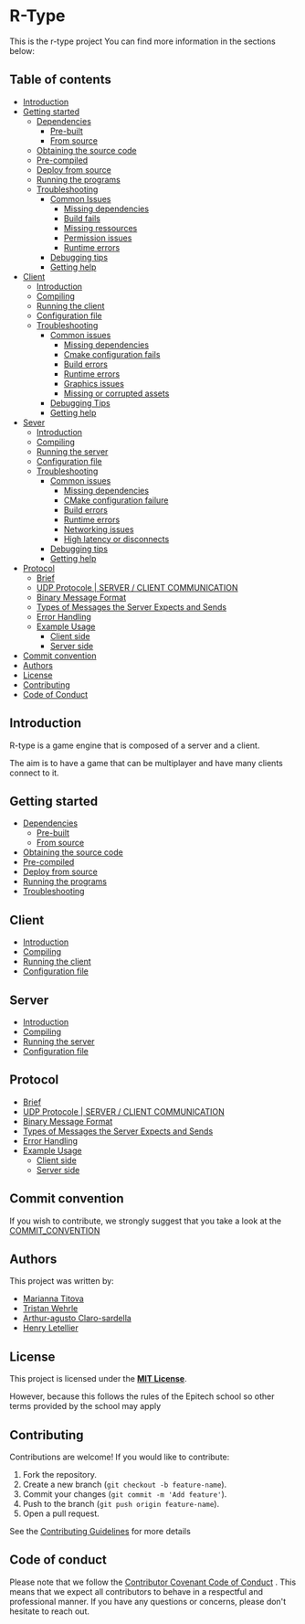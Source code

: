 # R-Type

This is the r-type project
You can find more information in the sections below:

## Table of contents

* [Introduction](#introduction)
* [Getting started](#getting-started)
  * [Dependencies](./doc/getting_started/README.md#dependencies)
    * [Pre-built](./getting_started/README.md#pre-built)
    * [From source](./doc/getting_started/README.md#from-source)
  * [Obtaining the source code](./doc/getting_started/README.md#obtaining-the-source-code)
  * [Pre-compiled](./doc/getting_started/README.md#pre-compiled)
  * [Deploy from source](./doc/getting_started/README.md#deploy-from-source)
  * [Running the programs](./doc/getting_started/README.md#running-the-programs)
  * [Troubleshooting](./doc/getting_started/README.md#troubleshooting)
    * [Common Issues](./getting_started/README.md#common-issues)
      * [Missing dependencies](./getting_started/README.md#1-missing-dependencies)
      * [Build fails](./getting_started/README.md#2-build-fails)
      * [Missing ressources](./getting_started/README.md#3-missing-resources)
      * [Permission issues](./getting_started/README.md#4-permission-issues)
      * [Runtime errors](./getting_started/README.md#5-runtime-errors)
    * [Debugging tips](./getting_started/README.md#debugging-tips)
    * [Getting help](./getting_started/README.md#getting-help)
* [Client](#client)
  * [Introduction](./doc/client/README.md#introduction)
  * [Compiling](./doc/client/README.md#compiling)
  * [Running the client](./doc/client/README.md#running-the-client)
  * [Configuration file](./doc/client/README.md#configuration-file)
  * [Troubleshooting](./doc/client/README.md#troubleshooting)
    * [Common issues](./doc/client/README.md#common-issues)
      * [Missing dependencies](./doc/client/README.md#1-missing-dependencies)
      * [Cmake configuration fails](./doc/client/README.md#2-cmake-configuration-fails)
      * [Build errors](./doc/client/README.md#3-build-errors)
      * [Runtime errors](./doc/client/README.md#4-runtime-errors)
      * [Graphics issues](./doc/client/README.md#5-graphics-issues)
      * [Missing or corrupted assets](./doc/client/README.md#6-missing-or-corrupted-assets)
    * [Debugging Tips](./doc/client/README.md#debugging-tips)
    * [Getting help](./doc/client/README.md#getting-help)
* [Sever](#server)
  * [Introduction](./doc/server/README.md#introduction)
  * [Compiling](./doc/server/README.md#compiling)
  * [Running the server](./doc/server/README.md#running-the-server)
  * [Configuration file](./doc/server/README.md#configuration-file)
  * [Troubleshooting](./doc/server/README.md#troubleshooting)
    * [Common issues](./doc/server/README.md#common-issues)
      * [Missing dependencies](./doc/server/README.md#1-missing-dependencies)
      * [CMake configuration failure](./doc/server/README.md#2-cmake-configuration-fails)
      * [Build errors](./doc/server/README.md#3-build-errors)
      * [Runtime errors](./doc/server/README.md#4-runtime-errors)
      * [Networking issues](./doc/server/README.md#5-networking-issues)
      * [High latency or disconnects](./doc/server/README.md#6-high-latency-or-disconnects)
    * [Debugging tips](./doc/server/README.md#debugging-tips)
    * [Getting help](./doc/server/README.md#getting-help)
* [Protocol](#protocol)
  * [Brief](./doc/protocol/README.md#brief)
  * [UDP Protocole | SERVER / CLIENT COMMUNICATION](./doc/protocol/README.md#udp-protocol--server--client-communication)
  * [Binary Message Format](./doc/protocol/README.md#binary-message-format)
  * [Types of Messages the Server Expects and Sends](./doc/protocol/README.md#types-of-messages-the-server-expects-and-sends)
  * [Error Handling](./doc/protocol/README.md#error-handling)
  * [Example Usage](./doc/protocol/README.md#example-usage)
    * [Client side](./doc/protocol/README.md#client-side)
    * [Server side](./doc/protocol/README.md#server-side)
* [Commit convention](#commit-convention)
* [Authors](#authors)
* [License](#license)
* [Contributing](#contributing)
* [Code of Conduct](./CODE_OF_CONDUCT.md)

## Introduction

R-type is a game engine that is composed of a server and a client.

The aim is to have a game that can be multiplayer and have many clients connect to it.

## Getting started

* [Dependencies](./doc/getting_started/README.md#dependencies)
  * [Pre-built](./getting_started/README.md#pre-built)
  * [From source](./doc/getting_started/README.md#from-source)
* [Obtaining the source code](./doc/getting_started/README.md#obtaining-the-source-code)
* [Pre-compiled](./doc/getting_started/README.md#pre-compiled)
* [Deploy from source](./doc/getting_started/README.md#deploy-from-source)
* [Running the programs](./doc/getting_started/README.md#running-the-programs)
* [Troubleshooting](./doc/getting_started/README.md#troubleshooting)

## Client

* [Introduction](./doc/client/README.md#introduction)
* [Compiling](./doc/client/README.md#compiling)
* [Running the client](./doc/client/README.md#running-the-client)
* [Configuration file](./doc/client/README.md#configuration-file)

## Server

* [Introduction](./doc/server/README.md#introduction)
* [Compiling](./doc/server/README.md#compiling)
* [Running the server](./doc/server/README.md#running-the-server)
* [Configuration file](./doc/server/README.md#configuration-file)

## Protocol

* [Brief](./doc/protocol/README.md#brief)
* [UDP Protocole | SERVER / CLIENT COMMUNICATION](./doc/protocol/README.md#udp-protocol--server--client-communication)
* [Binary Message Format](./doc/protocol/README.md#binary-message-format)
* [Types of Messages the Server Expects and Sends](./doc/protocol/README.md#types-of-messages-the-server-expects-and-sends)
* [Error Handling](./doc/protocol/README.md#error-handling)
* [Example Usage](./doc/protocol/README.md#example-usage)
  * [Client side](./doc/protocol/README.md#client-side)
  * [Server side](./doc/protocol/README.md#server-side)

## Commit convention

If you wish to contribute, we strongly suggest that you take a look at the [COMMIT_CONVENTION](./COMMIT_CONVENTION.md)

## Authors

This project was written by:

* [Marianna Titova](https://github.com/marianna-titova)
* [Tristan Wehrle](https://github.com/floksdev)
* [Arthur-agusto Claro-sardella](https://github.com/DoctorTangerina)
* [Henry Letellier](https://github.com/HenraL)

## License

This project is licensed under the **[MIT License](LICENSE)**.

However, because this follows the rules of the Epitech school so other terms provided by the school may apply

## Contributing

Contributions are welcome! If you would like to contribute:

1. Fork the repository.
2. Create a new branch (`git checkout -b feature-name`).
3. Commit your changes (`git commit -m 'Add feature'`).
4. Push to the branch (`git push origin feature-name`).
5. Open a pull request.

See the [Contributing Guidelines](CONTRIBUTING.md) for more details

## Code of conduct

Please note that we follow the [Contributor Covenant Code of Conduct](CODE_OF_CONDUCT.md)
. This means that we expect all contributors to behave in a respectful and professional manner.
If you have any questions or concerns, please don't hesitate to reach out.
